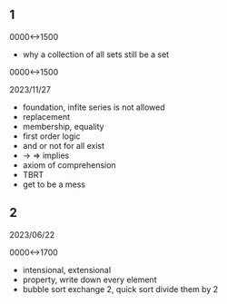 ## 1

0000<->1500

- why a collection of all sets still be a set

0000<->1500

2023/11/27

- foundation, infite series is not allowed
- replacement
- membership, equality
- first order logic
- and or not for all exist
- -> => implies
- axiom of comprehension
- TBRT
- get to be a mess

## 2

2023/06/22

0000<->1700

- intensional, extensional
- property, write down every element
- bubble sort exchange 2, quick sort divide them by 2
